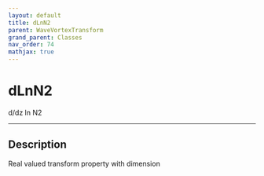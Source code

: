```yaml
---
layout: default
title: dLnN2
parent: WaveVortexTransform
grand_parent: Classes
nav_order: 74
mathjax: true
---
```


#  dLnN2

d/dz ln N2


---

## Description
Real valued transform property with dimension 